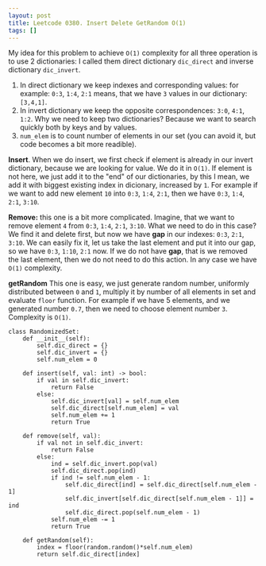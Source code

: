 ```yaml
---
layout: post
title: Leetcode 0380. Insert Delete GetRandom O(1)
tags: []
---
```


My idea for this problem to achieve `O(1)` complexity for all three operation is to use 2 dictionaries: I called them direct dictionary `dic_direct` and inverse dictionary `dic_invert`.
1. In direct dictionary we keep indexes and corresponding values: for example: `0:3`, `1:4`, `2:1` means, that we have `3` values in our dictionary: `[3,4,1]`.
2. In invert dictionary we keep the opposite correspondences: `3:0`, `4:1`, `1:2`. Why we need to keep two dictionaries? Because we want to search quickly both by keys and by values.
3. `num_elem` is to count number of elements in our set (you can avoid it, but code becomes a bit more readible).

**Insert**. When we do insert, we first check if element is already in our invert dictionary, because we are looking for value. We do it in `O(1)`. If element is not here, we just add it to the "end" of our dictionaries, by this I mean, we add it with biggest existing index in dicionary, increased by `1`. For example if we want to add new element `10` into  `0:3`, `1:4`, `2:1`, then we have  `0:3`, `1:4`, `2:1`, `3:10`.

**Remove:** this one is a bit more complicated. Imagine, that we want to remove element `4` from `0:3`, `1:4`, `2:1`, `3:10`. What we need to do in this case? We find it and delete first, but now we have **gap** in our indexes: `0:3`, `2:1`, `3:10`. We can easily fix it, let us take the last element and put it into our gap, so we have `0:3`, `1:10`, `2:1` now. If we do not have **gap**, that is we removed the last element, then we do not need to do this action. In any case we have `O(1)` complexity.

**getRandom** This one is easy, we just generate random number, uniformly distributed between `0` and `1`, multiply it by number of all elements in set and evaluate `floor` function. For example if we have 5 elements, and we generated number `0.7`, then we need to choose element number `3`. Complexity is `O(1)`.

```
class RandomizedSet:
    def __init__(self):
        self.dic_direct = {}
        self.dic_invert = {}
        self.num_elem = 0
        
    def insert(self, val: int) -> bool:
        if val in self.dic_invert:
            return False
        else:
            self.dic_invert[val] = self.num_elem
            self.dic_direct[self.num_elem] = val
            self.num_elem += 1
            return True
        
    def remove(self, val):
        if val not in self.dic_invert:
            return False
        else:
            ind = self.dic_invert.pop(val)
            self.dic_direct.pop(ind)
            if ind != self.num_elem - 1:
                self.dic_direct[ind] = self.dic_direct[self.num_elem - 1]
                self.dic_invert[self.dic_direct[self.num_elem - 1]] = ind
                self.dic_direct.pop(self.num_elem - 1)
            self.num_elem -= 1
            return True
        
    def getRandom(self):
        index = floor(random.random()*self.num_elem)
        return self.dic_direct[index]
```
